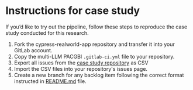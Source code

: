 # Instructions for case study
If you’d like to try out the pipeline, follow these steps to reproduce the case study conducted for this research.

1. Fork the cypress-realworld-app repository and transfer it into your GitLab account.
2. Copy the multi-LLM PACGBI `.gitlab-ci.yml` file to your repository.
3. Export all issues from the [case study repository](https://gitlab.com/kimc0de-pacgbi/cypress-realworld-app/-/issues) as CSV
4. Import the CSV files into your repository's issues page.
5. Create a new branch for any backlog item following the correct format instructed in [README.md](https://github.com/kimc0de/multi-llm-pacgbi/tree/main?tab=readme-ov-file#usage) file.

